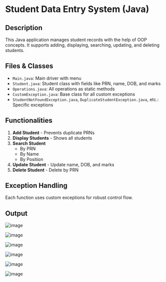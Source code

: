 # Student Data Entry System (Java)

## Description
This Java application manages student records with the help of OOP concepts. It supports adding, displaying, searching, updating, and deleting students.

## Files & Classes
- `Main.java`: Main driver with menu
- `Student.java`: Student class with fields like PRN, name, DOB, and marks
- `Operations.java`: All operations as static methods
- `CustomException.java`: Base class for all custom exceptions
- `StudentNotFoundException.java`, `DuplicateStudentException.java`, etc.: Specific exceptions

## Functionalities
1. **Add Student** - Prevents duplicate PRNs
2. **Display Students** - Shows all students
3. **Search Student**
   - By PRN
   - By Name
   - By Position
4. **Update Student** - Update name, DOB, and marks
5. **Delete Student** - Delete by PRN

## Exception Handling
Each function uses custom exceptions for robust control flow.


## Output

![image](https://github.com/user-attachments/assets/12f96204-76f0-4b3b-84e8-ae391404c5c1)

![image](https://github.com/user-attachments/assets/43882d1d-11d5-42d9-bd8b-710037613073)

![image](https://github.com/user-attachments/assets/3b85040b-e1cf-4877-bf4b-5f85d309140e)

![image](https://github.com/user-attachments/assets/b6d7d6d5-437d-4cbb-877f-376e8a0f6396)

![image](https://github.com/user-attachments/assets/78b18875-92d7-44aa-bfa5-61ecdd3e97ab)

![image](https://github.com/user-attachments/assets/427a247e-7c87-4890-ba80-09ede3a91093)
